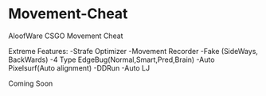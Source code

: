 # Movement-Cheat
AloofWare CSGO Movement Cheat


Extreme Features:
-Strafe Optimizer
-Movement Recorder
-Fake (SideWays, BackWards)
-4 Type EdgeBug(Normal,Smart,Pred,Brain)
-Auto Pixelsurf(Auto alignment)
-DDRun
-Auto LJ


Coming Soon
